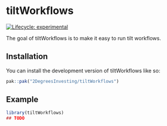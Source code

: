 
<!-- README.md is generated from README.Rmd. Please edit that file -->

# tiltWorkflows

<!-- badges: start -->

[![Lifecycle:
experimental](https://img.shields.io/badge/lifecycle-experimental-orange.svg)](https://lifecycle.r-lib.org/articles/stages.html#experimental)
<!-- badges: end -->

The goal of tiltWorkflows is to make it easy to run tilt workflows.

## Installation

You can install the development version of tiltWorkflows like so:

``` r
pak::pak("2DegreesInvesting/tiltWorkflows")
```

## Example

``` r
library(tiltWorkflows)
## TODO
```
